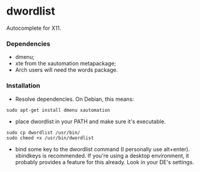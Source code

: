 dwordlist
=========

Autocomplete for X11.

### Dependencies
- dmenu;
- xte from the xautomation metapackage;
- Arch users will need the words package.

### Installation
- Resolve dependencies. On Debian, this means:

`sudo apt-get install dmenu xautomation`
- place dwordlist in your PATH and make sure it's executable.

```
sudo cp dwordlist /usr/bin/
sudo chmod +x /usr/bin/dwordlist
```
- bind some key to the dwordlist command (I personally use alt+enter). xbindkeys is recommended. If you're using a desktop environment, it probably provides a feature for this already. Look in your DE's settings.
